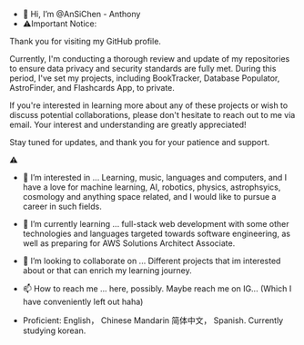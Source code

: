 - 👋 Hi, I’m @AnSiChen - Anthony
- ⚠️Important Notice:

Thank you for visiting my GitHub profile.

Currently, I'm conducting a thorough review and update of my repositories to ensure data privacy and security standards are fully met. During this period, I've set my projects, including BookTracker, Database Populator, AstroFinder, and Flashcards App, to private.

If you're interested in learning more about any of these projects or wish to discuss potential collaborations, please don't hesitate to reach out to me via email. Your interest and understanding are greatly appreciated!

Stay tuned for updates, and thank you for your patience and support.

 ⚠️
- 👀 I’m interested in ... Learning, music, languages and computers, and I have a love for machine learning, AI, robotics, physics, astrophsyics, cosmology and anything space related, and I would like to pursue a career in such fields. 
- 🌱 I’m currently learning ... full-stack web development with some other technologies and languages targeted towards software engineering, as well as preparing for AWS Solutions Architect Associate. 
- 💞️ I’m looking to collaborate on ... Different projects that im interested about or that can enrich my learning journey. 
- 📫 How to reach me ... here, possibly. Maybe reach me on IG... (Which I have conveniently left out haha)

- Proficient: English， Chinese Mandarin 简体中文， Spanish. Currently studying korean. 
<!---
AnSiChen/AnSiChen is a ✨ special ✨ repository because its `README.md` (this file) appears on your GitHub profile.
You can click the Preview link to take a look at your changes.
--->
